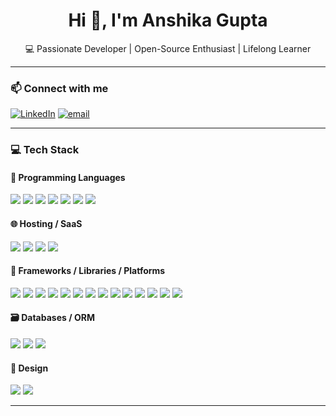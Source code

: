 <h1 align="center">Hi 👋, I'm Anshika Gupta</h1>
<p align="center">💻 Passionate Developer | Open-Source Enthusiast | Lifelong Learner</p>

---

### 📫 Connect with me
 
[![LinkedIn](https://img.shields.io/badge/LinkedIn-%230077B5.svg?logo=linkedin&logoColor=white)](https://www.linkedin.com/in/anshika-gupta-537769281) [![email](https://img.shields.io/badge/Email-D14836?logo=gmail&logoColor=white)](mailto:ansrkghamirpur@gmail.com) 

---

### 💻 Tech Stack

#### 🧠 Programming Languages  
<p align="left">
  <img src="https://img.shields.io/badge/-Python-000000?style=flat-square&logo=python&logoColor=white" />
  <img src="https://img.shields.io/badge/-C-000000?style=flat-square&logo=c&logoColor=white" />
  <img src="https://img.shields.io/badge/-C++-000000?style=flat-square&logo=c%2B%2B&logoColor=white" />
  <img src="https://img.shields.io/badge/-HTML5-000000?style=flat-square&logo=html5&logoColor=white" />
  <img src="https://img.shields.io/badge/-CSS3-000000?style=flat-square&logo=css3&logoColor=white" />
  <img src="https://img.shields.io/badge/-Java-000000?style=flat-square&logo=java&logoColor=white" />
  <img src="https://img.shields.io/badge/-Markdown-000000?style=flat-square&logo=markdown&logoColor=white" />
</p>


#### 🌐 Hosting / SaaS  
<p align="left">
  <img src="https://img.shields.io/badge/-Netlify-000?style=flat-square&logo=netlify&logoColor=white" />
  <img src="https://img.shields.io/badge/-Render-000?style=flat-square&logo=render&logoColor=white" />
  <img src="https://img.shields.io/badge/-Vercel-000?style=flat-square&logo=vercel&logoColor=white" />
  <img src="https://img.shields.io/badge/-Firebase-000?style=flat-square&logo=firebase&logoColor=white" />
</p>

#### 🧩 Frameworks / Libraries / Platforms  
<p align="left">
  <img src="https://img.shields.io/badge/-React-000?style=flat-square&logo=react&logoColor=white" />
  <img src="https://img.shields.io/badge/-Vite-000?style=flat-square&logo=vite&logoColor=white" />
  <img src="https://img.shields.io/badge/-React%20Router-000?style=flat-square&logo=react-router&logoColor=white" />
  <img src="https://img.shields.io/badge/-MUI-000?style=flat-square&logo=mui&logoColor=white" />
  <img src="https://img.shields.io/badge/-Node.js-000?style=flat-square&logo=node.js&logoColor=white" />
  <img src="https://img.shields.io/badge/-Express.js-000?style=flat-square&logo=express&logoColor=white" />
  <img src="https://img.shields.io/badge/-JWT-000?style=flat-square&logo=jsonwebtokens&logoColor=white" />
  <img src="https://img.shields.io/badge/-React%20Hook%20Form-000?style=flat-square&logo=reacthookform&logoColor=white" />
  <img src
="https://img.shields.io/badge/-Gunicorn-000?style=flat-square&logo=gunicorn&logoColor=white" />
  <img src="https://img.shields.io/badge/-NPM-000?style=flat-square&logo=npm&logoColor=white" />
  <img src="https://img.shields.io/badge/-Prisma-000?style=flat-square&logo=prisma&logoColor=white" />
  <img src="https://img.shields.io/badge/-Chart.js-000?style=flat-square&logo=chartdotjs&logoColor=white" />
  <img src="https://img.shields.io/badge/-Bootstrap-000?style=flat-square&logo=bootstrap&logoColor=white" />
  <img src="https://img.shields.io/badge/-TailwindCSS-000?style=flat-square&logo=tailwindcss&logoColor=white" />
</p>

#### 🗃️ Databases / ORM  
<p align="left">
  <img src="https://img.shields.io/badge/-MySQL-000?style=flat-square&logo=mysql&logoColor=white" />
  <img src="https://img.shields.io/badge/-MongoDB-000?style=flat-square&logo=mongodb&logoColor=white" />
  <img src="https://img.shields.io/badge/-SQLite-000?style=flat-square&logo=sqlite&logoColor=white" />
</p>

#### 🎨 Design  
<p align="left">
  <img src="https://img.shields.io/badge/-Canva-000?style=flat-square&logo=canva&logoColor=white" />
  <img src="https://img.shields.io/badge/-Figma-000?style=flat-square&logo=figma&logoColor=white" />
</p>

---

<!--### 📊 GitHub Stats

<p align="center">
  <img src="https://github-readme-stats.vercel.app/api?username=flex0ing-ag&show_icons=true&theme=radical" height="180" />
  <img src="https://github-readme-stats.vercel.app/api/top-langs/?username=flex0ing-ag&layout=compact&theme=radical" height="180" />
</p>

---


_Thanks for visiting! ⭐ Don't forget to follow and check out my work._
-->
